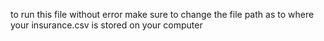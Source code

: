 to run this file without error make sure to change the file path as to where your insurance.csv is stored on your computer
